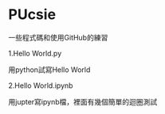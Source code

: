 # PUcsie

一些程式碼和使用GitHub的練習

1.Hello World.py

用python試寫Hello World

2.Hello World.ipynb

用jupter寫ipynb檔，裡面有幾個簡單的迴圈測試
